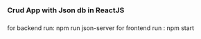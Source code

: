 ### Crud App with Json db in ReactJS
###
for backend run: npm run json-server 
for frontend run : npm start
